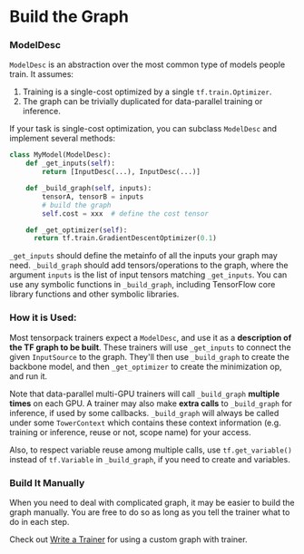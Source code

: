
# Build the Graph

### ModelDesc

`ModelDesc` is an abstraction over the most common type of models people train.
It assumes:

1. Training is a single-cost optimized by a single `tf.train.Optimizer`.
2. The graph can be trivially duplicated for data-parallel training or inference.

If your task is single-cost optimization,
you can subclass `ModelDesc` and implement several methods:

```python
class MyModel(ModelDesc):
	def _get_inputs(self):
		return [InputDesc(...), InputDesc(...)]

	def _build_graph(self, inputs):
		tensorA, tensorB = inputs
		# build the graph
		self.cost = xxx	 # define the cost tensor

	def _get_optimizer(self):
	  return tf.train.GradientDescentOptimizer(0.1)
```

`_get_inputs` should define the metainfo of all the inputs your graph may need.
`_build_graph` should add tensors/operations to the graph, where
the argument `inputs` is the list of input tensors matching `_get_inputs`.
You can use any symbolic functions in `_build_graph`, including TensorFlow core library
functions and other symbolic libraries.

### How it is Used:

Most tensorpack trainers expect a `ModelDesc`, and use it as a __description
of the TF graph to be built__.
These trainers will use `_get_inputs` to connect the given `InputSource` to the graph.
They'll then use `_build_graph` to create the backbone model, and then `_get_optimizer` to create the minimization op, and run it.

Note that data-parallel multi-GPU trainers will call `_build_graph` __multiple times__ on each GPU.
A trainer may also make __extra calls__ to `_build_graph` for inference, if used by some callbacks.
`_build_graph` will always be called under some `TowerContext` which contains these context information
(e.g. training or inference, reuse or not, scope name) for your access.

Also, to respect variable reuse among multiple calls, use `tf.get_variable()` instead of `tf.Variable` in `_build_graph`,
if you need to create and variables.

### Build It Manually

When you need to deal with complicated graph, it may be easier to build the graph manually.
You are free to do so as long as you tell the trainer what to do in each step.

Check out [Write a Trainer](http://tensorpack.readthedocs.io/en/latest/tutorial/extend/trainer.html)
for using a custom graph with trainer.
